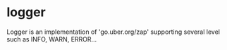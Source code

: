 # logger
Logger is an implementation of 'go.uber.org/zap' supporting several level such as INFO, WARN, ERROR...
